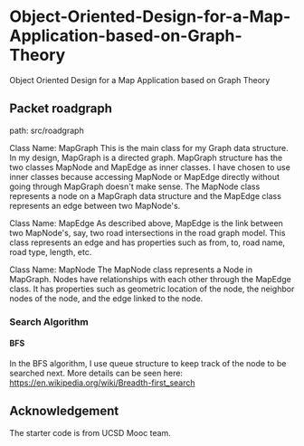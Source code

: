 # Object-Oriented-Design-for-a-Map-Application-based-on-Graph-Theory
Object Oriented Design for a Map Application based on Graph Theory

## Packet roadgraph
path: src/roadgraph

Class Name: MapGraph
This is the main class for my Graph data structure. In my design, MapGraph is a directed graph. MapGraph structure has the two classes MapNode and MapEdge as inner classes. I have chosen to use inner classes because accessing MapNode or MapEdge directly without going through MapGraph doesn't make sense. The MapNode class represents a node on a MapGraph data structure and the MapEdge class represents an edge between two MapNode's. 

Class Name: MapEdge
As described above, MapEdge is the link between two MapNode's, say, two road intersections in the road graph model. This class represents an edge and has properties such as from, to, road name, road type, length, etc.

Class Name: MapNode
The MapNode class represents a Node in MapGraph. Nodes have relationships with each other through the MapEdge class. It has properties such as geometric location of the node, the neighbor nodes of the node, and the edge linked to the node.

### Search Algorithm
#### BFS
In the BFS algorithm, I use queue structure to keep track of the node to be searched next. More details can be seen here: https://en.wikipedia.org/wiki/Breadth-first_search


## Acknowledgement
The starter code is from UCSD Mooc team.

